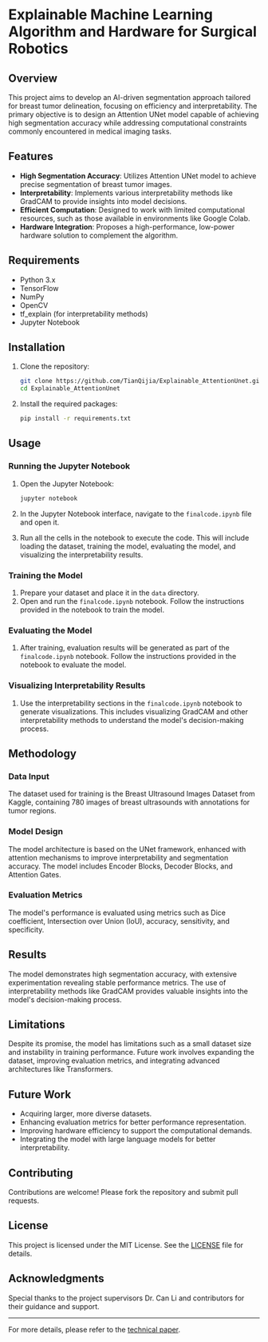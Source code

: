 # Explainable Machine Learning Algorithm and Hardware for Surgical Robotics

## Overview
This project aims to develop an AI-driven segmentation approach tailored for breast tumor delineation, focusing on efficiency and interpretability. The primary objective is to design an Attention UNet model capable of achieving high segmentation accuracy while addressing computational constraints commonly encountered in medical imaging tasks.

## Features
- **High Segmentation Accuracy**: Utilizes Attention UNet model to achieve precise segmentation of breast tumor images.
- **Interpretability**: Implements various interpretability methods like GradCAM to provide insights into model decisions.
- **Efficient Computation**: Designed to work with limited computational resources, such as those available in environments like Google Colab.
- **Hardware Integration**: Proposes a high-performance, low-power hardware solution to complement the algorithm.

## Requirements
- Python 3.x
- TensorFlow
- NumPy
- OpenCV
- tf_explain (for interpretability methods)
- Jupyter Notebook

## Installation
1. Clone the repository:
    ```sh
    git clone https://github.com/TianQijia/Explainable_AttentionUnet.git
    cd Explainable_AttentionUnet
    ```

2. Install the required packages:
    ```sh
    pip install -r requirements.txt
    ```

## Usage
### Running the Jupyter Notebook
1. Open the Jupyter Notebook:
    ```sh
    jupyter notebook
    ```

2. In the Jupyter Notebook interface, navigate to the `finalcode.ipynb` file and open it.

3. Run all the cells in the notebook to execute the code. This will include loading the dataset, training the model, evaluating the model, and visualizing the interpretability results.

### Training the Model
1. Prepare your dataset and place it in the `data` directory.
2. Open and run the `finalcode.ipynb` notebook. Follow the instructions provided in the notebook to train the model.

### Evaluating the Model
1. After training, evaluation results will be generated as part of the `finalcode.ipynb` notebook. Follow the instructions provided in the notebook to evaluate the model.

### Visualizing Interpretability Results
1. Use the interpretability sections in the `finalcode.ipynb` notebook to generate visualizations. This includes visualizing GradCAM and other interpretability methods to understand the model's decision-making process.

## Methodology
### Data Input
The dataset used for training is the Breast Ultrasound Images Dataset from Kaggle, containing 780 images of breast ultrasounds with annotations for tumor regions.

### Model Design
The model architecture is based on the UNet framework, enhanced with attention mechanisms to improve interpretability and segmentation accuracy. The model includes Encoder Blocks, Decoder Blocks, and Attention Gates.

### Evaluation Metrics
The model's performance is evaluated using metrics such as Dice coefficient, Intersection over Union (IoU), accuracy, sensitivity, and specificity.

## Results
The model demonstrates high segmentation accuracy, with extensive experimentation revealing stable performance metrics. The use of interpretability methods like GradCAM provides valuable insights into the model's decision-making process.

## Limitations
Despite its promise, the model has limitations such as a small dataset size and instability in training performance. Future work involves expanding the dataset, improving evaluation metrics, and integrating advanced architectures like Transformers.

## Future Work
- Acquiring larger, more diverse datasets.
- Enhancing evaluation metrics for better performance representation.
- Improving hardware efficiency to support the computational demands.
- Integrating the model with large language models for better interpretability.

## Contributing
Contributions are welcome! Please fork the repository and submit pull requests.

## License
This project is licensed under the MIT License. See the [LICENSE](LICENSE) file for details.

## Acknowledgments
Special thanks to the project supervisors Dr. Can Li and contributors for their guidance and support.

---

For more details, please refer to the [technical paper](https://pan.baidu.com/s/1FCUw8LEnx3KPdNBm-D1ciA?pwd=t7hi).
